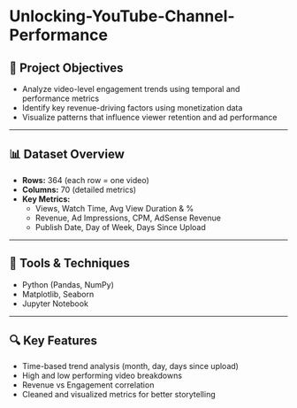 # Unlocking-YouTube-Channel-Performance
## 🎯 Project Objectives

- Analyze video-level engagement trends using temporal and performance metrics
- Identify key revenue-driving factors using monetization data
- Visualize patterns that influence viewer retention and ad performance

---

## 📊 Dataset Overview

- **Rows:** 364 (each row = one video)
- **Columns:** 70 (detailed metrics)
- **Key Metrics:**
  - Views, Watch Time, Avg View Duration & %  
  - Revenue, Ad Impressions, CPM, AdSense Revenue  
  - Publish Date, Day of Week, Days Since Upload

---

## 🧰 Tools & Techniques

- Python (Pandas, NumPy)
- Matplotlib, Seaborn
- Jupyter Notebook

---

## 🔍 Key Features

- Time-based trend analysis (month, day, days since upload)
- High and low performing video breakdowns
- Revenue vs Engagement correlation
- Cleaned and visualized metrics for better storytelling
